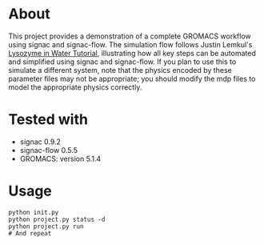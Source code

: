 # About

This project provides a demonstration of a complete GROMACS workflow using signac and signac-flow.
The simulation flow follows Justin Lemkul's
[Lysozyme in Water Tutorial](http://www.mdtutorials.com/gmx/lysozyme/index.html),
illustrating how all key steps can be automated and simplified using signac and signac-flow.
If you plan to use this to simulate a different system, note that the physics encoded by these
parameter files may not be appropriate; you should modify the mdp files to model the
appropriate physics correctly.

# Tested with

  * signac 0.9.2
  * signac-flow 0.5.5
  * GROMACS: version 5.1.4

# Usage

````
python init.py
python project.py status -d
python project.py run
# And repeat
````
